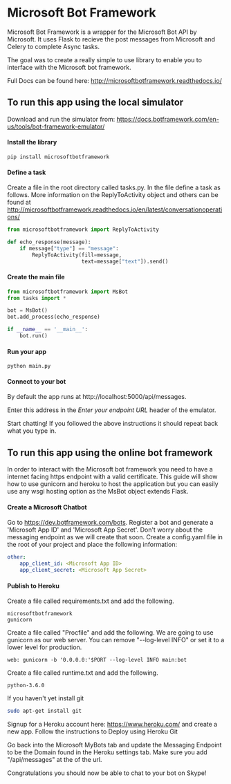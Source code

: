 # Microsoft Bot Framework
Microsoft Bot Framework is a wrapper for the Microsoft Bot API by Microsoft. It uses Flask to recieve the post messages from Microsoft and Celery to complete Async tasks.

The goal was to create a really simple to use library to enable you to interface with the Microsoft bot framework.

Full Docs can be found here: http://microsoftbotframework.readthedocs.io/

## To run this app using the local simulator

Download and run the simulator from: https://docs.botframework.com/en-us/tools/bot-framework-emulator/

#### Install the library
```
pip install microsoftbotframework
```
#### Define a task
Create a file in the root directory called tasks.py. In the file define a task as follows.
More information on the ReplyToActivity object and others can be found at http://microsoftbotframework.readthedocs.io/en/latest/conversationoperations/
``` python
from microsoftbotframework import ReplyToActivity

def echo_response(message):
    if message["type"] == "message":
        ReplyToActivity(fill=message,
                        text=message["text"]).send()
```

#### Create the main file
``` python
from microsoftbotframework import MsBot
from tasks import *

bot = MsBot()
bot.add_process(echo_response)

if __name__ == '__main__':
    bot.run()
```

#### Run your app
```
python main.py
```

#### Connect to your bot
By default the app runs at http://localhost:5000/api/messages.

Enter this address in the *Enter your endpoint URL* header of the emulator.

Start chatting! If you followed the above instructions it should repeat back what you type in.

## To run this app using the online bot framework
In order to interact with the Microsoft bot framework you need to have a internet facing https endpoint with a valid certificate. This guide will show how to use gunicorn and heroku to host the application but you can easily use any wsgi hosting option as the MsBot object extends Flask.

#### Create a Microsoft Chatbot
Go to https://dev.botframework.com/bots. Register a bot and generate a 'Microsoft App ID' and 'Microsoft App Secret'. Don't worry about the messaging endpoint as we will create that soon. Create a config.yaml file in the root of your project and place the following information:
```yaml
other:
    app_client_id: <Microsoft App ID>
    app_client_secret: <Microsoft App Secret>
```
#### Publish to Heroku
Create a file called requirements.txt and add the following.
```
microsoftbotframework
gunicorn
```

Create a file called "Procfile" and add the following. We are going to use gunicorn as our web server. You can remove "--log-level INFO" or set it to a lower level for production.
```
web: gunicorn -b '0.0.0.0:'$PORT --log-level INFO main:bot
```

Create a file called runtime.txt and add the following.
```
python-3.6.0
```

If you haven't yet install git
``` sh
sudo apt-get install git
```

Signup for a Heroku account here: https://www.heroku.com/ and create a new app. Follow the instructions to Deploy using Heroku Git

Go back into the Microsoft MyBots tab and update the Messaging Endpoint to be the Domain found in the Heroku settings tab. Make sure you add "/api/messages" at the of the url.

Congratulations you should now be able to chat to your bot on Skype!
